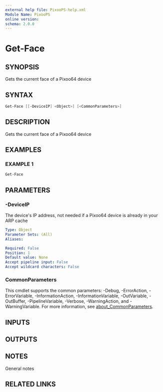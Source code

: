 ```yaml
---
external help file: PixooPS-help.xml
Module Name: PixooPS
online version:
schema: 2.0.0
---
```


# Get-Face

## SYNOPSIS

Gets the current face of a Pixoo64 device

## SYNTAX

```powershell
Get-Face [[-DeviceIP] <Object>] [<CommonParameters>]
```

## DESCRIPTION

Gets the current face of a Pixoo64 device

## EXAMPLES

### EXAMPLE 1

```powershell
Get-Face
```

## PARAMETERS

### -DeviceIP

The device's IP address, not needed if a Pixoo64 device is already in your ARP cache

```yaml
Type: Object
Parameter Sets: (All)
Aliases:

Required: False
Position: 1
Default value: None
Accept pipeline input: False
Accept wildcard characters: False
```

### CommonParameters

This cmdlet supports the common parameters: -Debug, -ErrorAction, -ErrorVariable, -InformationAction, -InformationVariable, -OutVariable, -OutBuffer, -PipelineVariable, -Verbose, -WarningAction, and -WarningVariable. For more information, see [about_CommonParameters](http://go.microsoft.com/fwlink/?LinkID=113216).

## INPUTS

## OUTPUTS

## NOTES

General notes

## RELATED LINKS
